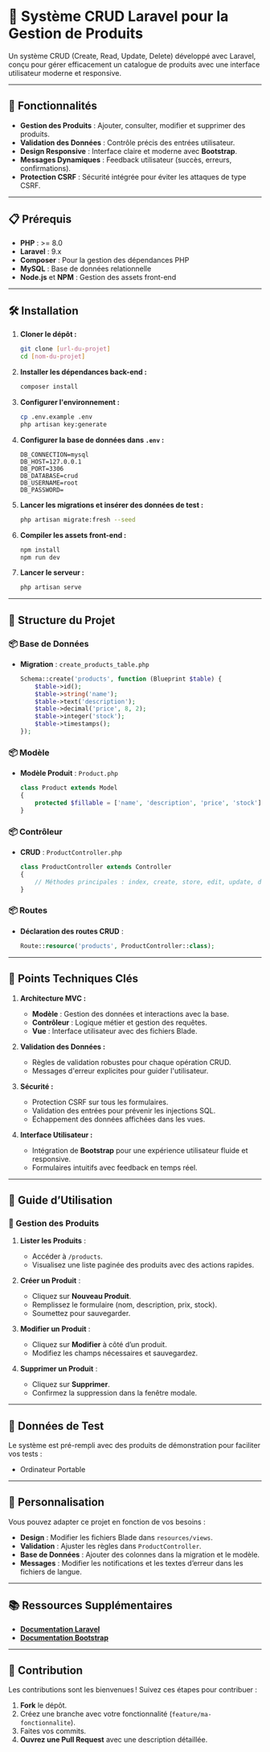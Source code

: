 # 🛒 Système CRUD Laravel pour la Gestion de Produits

Un système CRUD (Create, Read, Update, Delete) développé avec Laravel, conçu pour gérer efficacement un catalogue de produits avec une interface utilisateur moderne et responsive.

---

## 🚀 Fonctionnalités

- **Gestion des Produits** : Ajouter, consulter, modifier et supprimer des produits.
- **Validation des Données** : Contrôle précis des entrées utilisateur.
- **Design Responsive** : Interface claire et moderne avec **Bootstrap**.
- **Messages Dynamiques** : Feedback utilisateur (succès, erreurs, confirmations).
- **Protection CSRF** : Sécurité intégrée pour éviter les attaques de type CSRF.

---

## 📋 Prérequis

- **PHP** : >= 8.0
- **Laravel** : 9.x
- **Composer** : Pour la gestion des dépendances PHP
- **MySQL** : Base de données relationnelle
- **Node.js** et **NPM** : Gestion des assets front-end

---

## 🛠️ Installation

1. **Cloner le dépôt :**
   ```bash
   git clone [url-du-projet]
   cd [nom-du-projet]
   ```

2. **Installer les dépendances back-end :**
   ```bash
   composer install
   ```

3. **Configurer l'environnement :**
   ```bash
   cp .env.example .env
   php artisan key:generate
   ```

4. **Configurer la base de données dans `.env` :**
   ```env
   DB_CONNECTION=mysql
   DB_HOST=127.0.0.1
   DB_PORT=3306
   DB_DATABASE=crud
   DB_USERNAME=root
   DB_PASSWORD=
   ```

5. **Lancer les migrations et insérer des données de test :**
   ```bash
   php artisan migrate:fresh --seed
   ```

6. **Compiler les assets front-end :**
   ```bash
   npm install
   npm run dev
   ```

7. **Lancer le serveur :**
   ```bash
   php artisan serve
   ```

---

## 📁 Structure du Projet

### 📦 Base de Données
- **Migration** : `create_products_table.php`
   ```php
   Schema::create('products', function (Blueprint $table) {
       $table->id();
       $table->string('name');
       $table->text('description');
       $table->decimal('price', 8, 2);
       $table->integer('stock');
       $table->timestamps();
   });
   ```

### 📦 Modèle
- **Modèle Produit** : `Product.php`
   ```php
   class Product extends Model
   {
       protected $fillable = ['name', 'description', 'price', 'stock'];
   }
   ```

### 📦 Contrôleur
- **CRUD** : `ProductController.php`
   ```php
   class ProductController extends Controller
   {
       // Méthodes principales : index, create, store, edit, update, destroy
   }
   ```

### 📦 Routes
- **Déclaration des routes CRUD** :
   ```php
   Route::resource('products', ProductController::class);
   ```

---

## 🎯 Points Techniques Clés

1. **Architecture MVC :**
   - **Modèle** : Gestion des données et interactions avec la base.
   - **Contrôleur** : Logique métier et gestion des requêtes.
   - **Vue** : Interface utilisateur avec des fichiers Blade.

2. **Validation des Données :**
   - Règles de validation robustes pour chaque opération CRUD.
   - Messages d'erreur explicites pour guider l'utilisateur.

3. **Sécurité :**
   - Protection CSRF sur tous les formulaires.
   - Validation des entrées pour prévenir les injections SQL.
   - Échappement des données affichées dans les vues.

4. **Interface Utilisateur :**
   - Intégration de **Bootstrap** pour une expérience utilisateur fluide et responsive.
   - Formulaires intuitifs avec feedback en temps réel.

---

## 📝 Guide d’Utilisation

### 💼 Gestion des Produits
1. **Lister les Produits** :
   - Accéder à `/products`.
   - Visualisez une liste paginée des produits avec des actions rapides.

2. **Créer un Produit** :
   - Cliquez sur **Nouveau Produit**.
   - Remplissez le formulaire (nom, description, prix, stock).
   - Soumettez pour sauvegarder.

3. **Modifier un Produit** :
   - Cliquez sur **Modifier** à côté d’un produit.
   - Modifiez les champs nécessaires et sauvegardez.

4. **Supprimer un Produit** :
   - Cliquez sur **Supprimer**.
   - Confirmez la suppression dans la fenêtre modale.

---

## 🌱 Données de Test

Le système est pré-rempli avec des produits de démonstration pour faciliter vos tests :
- Ordinateur Portable

---

## 🔧 Personnalisation

Vous pouvez adapter ce projet en fonction de vos besoins :
- **Design** : Modifier les fichiers Blade dans `resources/views`.
- **Validation** : Ajuster les règles dans `ProductController`.
- **Base de Données** : Ajouter des colonnes dans la migration et le modèle.
- **Messages** : Modifier les notifications et les textes d’erreur dans les fichiers de langue.

---

## 📚 Ressources Supplémentaires

- **[Documentation Laravel](https://laravel.com/docs)**
- **[Documentation Bootstrap](https://getbootstrap.com/docs)**

---

## 🤝 Contribution

Les contributions sont les bienvenues ! Suivez ces étapes pour contribuer :
1. **Fork** le dépôt.
2. Créez une branche avec votre fonctionnalité (`feature/ma-fonctionnalite`).
3. Faites vos commits.
4. **Ouvrez une Pull Request** avec une description détaillée.

